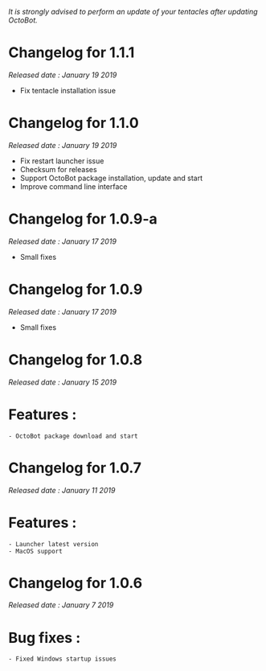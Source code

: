 *It is strongly advised to perform an update of your tentacles after updating OctoBot.*

Changelog for 1.1.1
====================
*Released date : January 19 2019*

- Fix tentacle installation issue

Changelog for 1.1.0
====================
*Released date : January 19 2019*

- Fix restart launcher issue
- Checksum for releases
- Support OctoBot package installation, update and start
- Improve command line interface

Changelog for 1.0.9-a
====================
*Released date : January 17 2019*

- Small fixes

Changelog for 1.0.9
====================
*Released date : January 17 2019*

- Small fixes

Changelog for 1.0.8
====================
*Released date : January 15 2019*

# Features :
    - OctoBot package download and start

Changelog for 1.0.7
====================
*Released date : January 11 2019*

# Features :
    - Launcher latest version
    - MacOS support

Changelog for 1.0.6
====================
*Released date : January 7 2019*

# Bug fixes :
    - Fixed Windows startup issues
